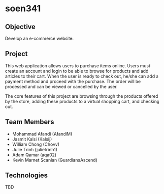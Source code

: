 # soen341
## Objective

Develop an e-commerce website.

## Project
This web application allows users to purchase items online. Users must create an account and login to be able to browse for products and add articles to their cart. When the user is ready to check out, he/she can add a payment method and proceed with the purchase. The order will be processed and can be viewed or cancelled by the user. 

The core features of this project are browsing through the products offered by the store, adding these products to a virtual shopping cart, and checking out.


## Team Members

* Mohammad Afandi (AfandiM)
* Jasmit Kalsi (Kalsij)
* William Chong (Chovv)
* Julie Trinh (julietrinh1)
* Adam Qamar (aqa02)
* Kevin Marnet Scanlan (GuardiansAscend)


## Technologies
TBD
